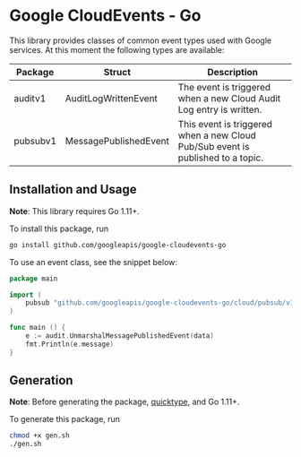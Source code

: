 # Google CloudEvents - Go

This library provides classes of common event types used with Google services.
At this moment the following types are available:

| Package | Struct | Description |
| ------------- | ------------- | ------------- |
| auditv1  | AuditLogWrittenEvent | The event is triggered when a new Cloud Audit Log entry is written. |
| pubsubv1  | MessagePublishedEvent | This event is triggered when a new Cloud Pub/Sub event is published to a topic. |


## Installation and Usage

**Note**: This library requires Go 1.11+.

To install this package, run

``` sh
go install github.com/googleapis/google-cloudevents-go
```

To use an event class, see the snippet below:

``` go
package main

import (
	pubsub "github.com/googleapis/google-cloudevents-go/cloud/pubsub/v1"
)

func main () {
    e := audit.UnmarshalMessagePublishedEvent(data)
    fmt.Println(e.message)
}
```

## Generation

**Note**: Before generating the package,
[quicktype](https://quicktype.io/), and Go 1.11+.

To generate this package, run

``` sh
chmod +x gen.sh
./gen.sh
```